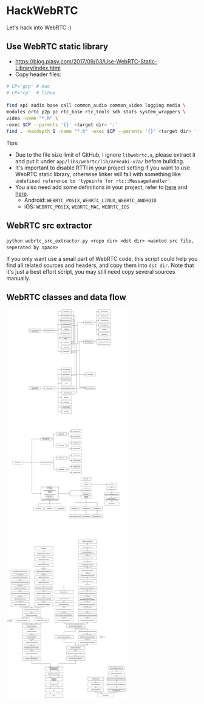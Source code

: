 # HackWebRTC

Let's hack into WebRTC :)

## Use WebRTC static library

+ https://blog.piasy.com/2017/09/03/Use-WebRTC-Static-Library/index.html
+ Copy header files:

``` bash
# CP='gcp' # mac
# CP='cp'  # linux

find api audio base call common_audio common_video logging media \
modules ortc p2p pc rtc_base rtc_tools sdk stats system_wrappers \
video -name "*.h" \
-exec $CP --parents '{}' <target dir> ';'
find . -maxdepth 1 -name "*.h" -exec $CP --parents '{}' <target dir> ';'
```

Tips:

+ Due to the file size limit of GitHub, I ignore `libwebrtc.a`, please extract it and put it under `app/libs/webrtc/lib/armeabi-v7a/` before building.
+ It's important to disable RTTI in your project setting if you want to use WebRTC static library, otherwise linker will fail with something like `undefined reference to 'typeinfo for rtc::MessageHandler'`.
+ You also need add some definitions in your project, refer to [here](https://chromium.googlesource.com/chromium/src/build/+/master/config/BUILDCONFIG.gn#293) and [here](https://webrtc.googlesource.com/src/+/master/BUILD.gn#123).
  - Android: `WEBRTC_POSIX`, `WEBRTC_LINUX`, `WEBRTC_ANDROID`
  - iOS: `WEBRTC_POSIX`, `WEBRTC_MAC`, `WEBRTC_IOS`

## WebRTC src extractor

`python webrtc_src_extractor.py <repo dir> <dst dir> <wanted src file, seperated by space>`

If you only want use a small part of WebRTC code, this script could help you find all related sources and headers, and copy them into `dst dir`. Note that it's just a best effort script, you may still need copy several sources manually.

## WebRTC classes and data flow

![](WebRTC_classes_23261.svg)
